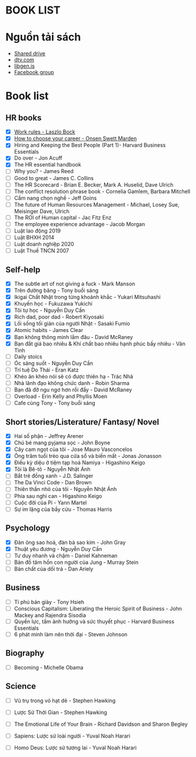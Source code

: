 # BOOK LIST


# Nguồn tải sách
- [Shared drive](https://drive.google.com/drive/folders/141SyI5U1j6hots5SLP9auhbIPKCTpMIV)
- [dtv.com](https://www.dtv-ebook.com/)
- [libgen.is](https://www.libgen.is/)
- [Facebook group](https://www.facebook.com/groups/yeukindlevietnam)

# Book list
## HR books
- [x] [Work rules - Laszlo Bock](/Users/chloe/Documents/hang-blog/content/posts/Books/work-rules.md) 
- [x] [How to choose your career - Onsen Swett Marden](/Users/chloe/Documents/hang-blog/content/posts/Books/how-to-choose-your-career.md)  
- [x] Hiring and Keeping the Best People (Part 1)- Harvard Business Essentials  
- [x] Do over - Jon Acuff  
- [x] The HR essential handbook  
- [ ] Why you? - James Reed  
- [ ] Good to great - James C. Collins
- [ ] The HR Scorecard - Brian E. Becker, Mark A. Huselid, Dave Ulrich
- [ ] The conflict resolution phrase book - Cornelia Gamlem, Barbara Mitchell
- [ ] Cẩm nang chọn nghề - Jeff Goins
- [ ] The future of Human Resources Management - Michael, Losey Sue, Meisinger Dave, Ulrich
- [ ] The ROI of Human capital - Jac Fitz Enz
- [ ] The employee experience advantage - Jacob Morgan 
- [ ] Luật lao động 2019 
- [ ] Luật BHXH 2014
- [ ] Luật doanh nghiệp 2020
- [ ] Luật Thuế TNCN 2007 

## Self-help 
- [x] The subtle art of not giving a fuck - Mark Manson
- [x] Trên đường băng - Tony buổi sáng
- [x] Ikigai Chất Nhật trong từng khoảnh khắc - Yukari Mitsuhashi
- [x] Khuyến học - Fukuzawa Yukichi 
- [x] Tôi tự học - Nguyễn Duy Cần 
- [x] Rich dad, poor dad - Robert Kiyosaki
- [x] Lối sống tối giản của người Nhật - Sasaki Fumio
- [x] Atomic habits - James Clear
- [x] Bạn không thông minh lắm đâu - David McRaney
- [x] Bạn đắt giá bao nhiêu & Khí chất bao nhiêu hạnh phúc bấy nhiêu - Vãn Tình
- [ ] Daily stoics 
- [ ] Óc sáng suốt - Nguyễn Duy Cần 
- [ ] Trí tuệ Do Thái - Eran Katz
- [ ] Khéo ăn khéo nói sẽ có được thiên hạ - Trác Nhã
- [ ] Nhà lãnh đạo không chức danh - Robin Sharma
- [ ] Bạn đã đỡ ngu ngơ hơn rồi đấy - David McRaney
- [ ] Overload - Erin Kelly and Phyllis Moen
- [ ] Cafe cùng Tony - Tony buổi sáng

## Short stories/Listerature/ Fantasy/ Novel 
- [x] Hai số phận - Jeffrey Arener
- [x] Chú bé mang pyjama sọc - John Boyne
- [x] Cây cam ngọt của tôi - Jose Mauro Vasconcelos
- [x] Ông trăm tuổi trèo qua cửa sổ và biến mất - Jonas Jonasson
- [x] Điều kỳ diệu ở tiệm tạp hoá Namiya - Higashino Keigo
- [x] Tôi là Bê-tô - Nguyễn Nhật Ánh
- [ ] Bắt trẻ đồng xanh - J.D. Salinger
- [ ] The Da Vinci Code - Dan Brown
- [ ] Thiên thần nhỏ của tôi - Nguyễn Nhật Ánh
- [ ] Phía sau nghi can - Higashino Keigo
- [ ] Cuộc đời của Pi - Yann Martel
- [ ] Sự im lặng của bầy cừu - Thomas Harris

## Psychology 
- [x] Đàn ông sao hoả, đàn bà sao kim - John Gray
- [x] Thuật yêu đương - Nguyễn Duy Cần 
- [ ] Tư duy nhanh và chậm - Daniel Kahneman
- [ ] Bản đồ tâm hồn con người của Jung - Murray Stein
- [ ] Bản chất của dối trá - Dan Ariely

## Business 
- [ ] Tỉ phú bán giày - Tony Hsieh
- [ ] Conscious Capitalism: Liberating the Heroic Spirit of Business - John Mackey and Rajendra Sisodia
- [ ] Quyền lực, tầm ảnh hưởng và sức thuyết phục - Harvard Business Essentials 
- [ ] 6 phát minh làm nên thời đại - Steven Johnson

## Biography 
- [ ] Becoming - Michelle Obama

## Science 
- [ ] Vũ trụ trong vỏ hạt dẻ - Stephen Hawking
- [ ] Lược Sử Thời Gian - Stephen Hawking
- [ ] The Emotional Life of Your Brain - Richard Davidson and Sharon Begley
- [ ] Sapiens: Lược sử loài người - Yuval Noah Harari
- [ ] Homo Deus: Lược sử tương lai - Yuval Noah Harari

  

